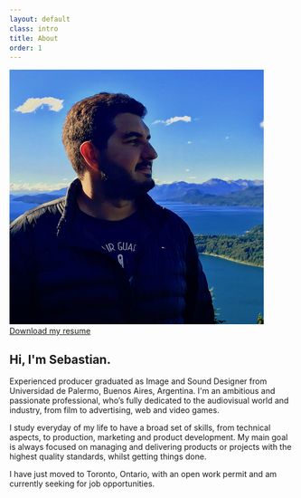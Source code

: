 ```yaml
---
layout: default
class: intro
title: About
order: 1
---
```


<section class="intro-info">
  <img src="assets/images/sebastian-vazquez.jpg" alt="Sebastian Vazquez">
  <a class="content-button" href="assets/docs/resume.pdf">Download my resume</a>
</section>
<section class="content-description">
  <h2 class="content-lead">Hi, I'm <span>Sebastian</span>.</h2>
  <p>Experienced producer graduated as Image and Sound Designer from Universidad de Palermo, Buenos Aires, Argentina. I'm an ambitious and passionate professional, who’s fully dedicated to the audiovisual world and industry, from film to advertising, web and video games.</p>
  <p>I study everyday of my life to have a broad set of skills, from technical aspects, to production, marketing and product development. My main goal is always focused on managing and delivering products or projects with the highest quality standards, whilst getting things done.</p>
  <p>I have just moved to Toronto, Ontario, with an open work permit and am currently <span class="content-highlight">seeking for job opportunities</span>.</p>
</section>